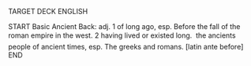 TARGET DECK
ENGLISH

START
Basic
Ancient
Back: adj. 1 of long ago, esp. Before the fall of the roman empire in the west. 2 having lived or existed long.  the ancients people of ancient times, esp. The greeks and romans. [latin ante before]
END
